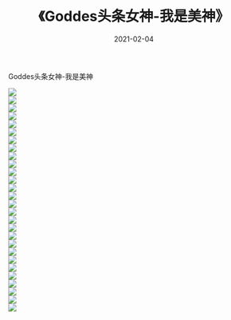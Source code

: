 ﻿---
layout: post
title:  《Goddes头条女神-我是美神》
date:   2021-02-04
img: http://img.660000.xyz/Sharelink/网络美图/2021/Goddes头条女神-我是美神/000.jpg
categories: [美女, 清纯, 唯美]
---

Goddes头条女神-我是美神

  ![](http://img.660000.xyz/Sharelink/网络美图/2021/Goddes头条女神-我是美神/001.jpg) <br> ![](http://img.660000.xyz/Sharelink/网络美图/2021/Goddes头条女神-我是美神/002.jpg) <br> ![](http://img.660000.xyz/Sharelink/网络美图/2021/Goddes头条女神-我是美神/003.jpg) <br> ![](http://img.660000.xyz/Sharelink/网络美图/2021/Goddes头条女神-我是美神/004.jpg) <br> ![](http://img.660000.xyz/Sharelink/网络美图/2021/Goddes头条女神-我是美神/005.jpg) <br> ![](http://img.660000.xyz/Sharelink/网络美图/2021/Goddes头条女神-我是美神/006.jpg) <br> ![](http://img.660000.xyz/Sharelink/网络美图/2021/Goddes头条女神-我是美神/007.jpg) <br> ![](http://img.660000.xyz/Sharelink/网络美图/2021/Goddes头条女神-我是美神/008.jpg) <br> ![](http://img.660000.xyz/Sharelink/网络美图/2021/Goddes头条女神-我是美神/009.jpg) <br> ![](http://img.660000.xyz/Sharelink/网络美图/2021/Goddes头条女神-我是美神/010.jpg) <br> ![](http://img.660000.xyz/Sharelink/网络美图/2021/Goddes头条女神-我是美神/011.jpg) <br> ![](http://img.660000.xyz/Sharelink/网络美图/2021/Goddes头条女神-我是美神/012.jpg) <br> ![](http://img.660000.xyz/Sharelink/网络美图/2021/Goddes头条女神-我是美神/013.jpg) <br> ![](http://img.660000.xyz/Sharelink/网络美图/2021/Goddes头条女神-我是美神/014.jpg) <br> ![](http://img.660000.xyz/Sharelink/网络美图/2021/Goddes头条女神-我是美神/015.jpg) <br> ![](http://img.660000.xyz/Sharelink/网络美图/2021/Goddes头条女神-我是美神/016.jpg) <br> ![](http://img.660000.xyz/Sharelink/网络美图/2021/Goddes头条女神-我是美神/017.jpg) <br> ![](http://img.660000.xyz/Sharelink/网络美图/2021/Goddes头条女神-我是美神/018.jpg) <br> ![](http://img.660000.xyz/Sharelink/网络美图/2021/Goddes头条女神-我是美神/019.jpg) <br> ![](http://img.660000.xyz/Sharelink/网络美图/2021/Goddes头条女神-我是美神/020.jpg) <br> ![](http://img.660000.xyz/Sharelink/网络美图/2021/Goddes头条女神-我是美神/021.jpg) <br> ![](http://img.660000.xyz/Sharelink/网络美图/2021/Goddes头条女神-我是美神/022.jpg) <br> ![](http://img.660000.xyz/Sharelink/网络美图/2021/Goddes头条女神-我是美神/023.jpg) <br> ![](http://img.660000.xyz/Sharelink/网络美图/2021/Goddes头条女神-我是美神/024.jpg) <br> ![](http://img.660000.xyz/Sharelink/网络美图/2021/Goddes头条女神-我是美神/025.jpg) <br> ![](http://img.660000.xyz/Sharelink/网络美图/2021/Goddes头条女神-我是美神/026.jpg) <br> ![](http://img.660000.xyz/Sharelink/网络美图/2021/Goddes头条女神-我是美神/027.jpg) <br> ![](http://img.660000.xyz/Sharelink/网络美图/2021/Goddes头条女神-我是美神/028.jpg) <br>